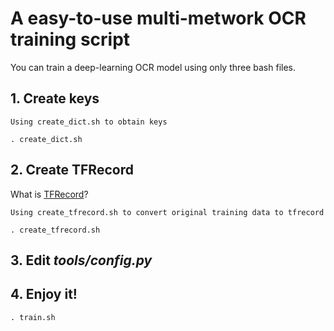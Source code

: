 # A easy-to-use multi-metwork OCR training script

You can train a deep-learning OCR model using only three bash files.

## 1. Create keys

    Using create_dict.sh to obtain keys
`. create_dict.sh`

## 2. Create TFRecord
What is [TFRecord](https://tensorflow.google.cn/tutorials/load_data/tfrecord)?
    
    Using create_tfrecord.sh to convert original training data to tfrecord
`. create_tfrecord.sh`

## 3. Edit *tools/config.py*

## 4. Enjoy it!
 `. train.sh`